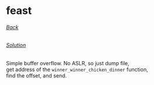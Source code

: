 # feast
###### [Back](../README.md)
###### [Solution](solution.py)

Simple buffer overflow. No ASLR, so just dump file,  
get address of the `winner_winner_chicken_dinner` function,  
find the offset, and send. 
